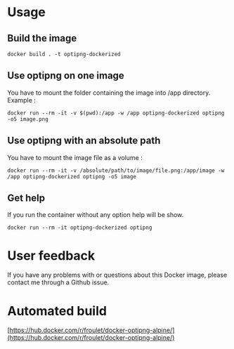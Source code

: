 # Usage

## Build the image
```
docker build . -t optipng-dockerized
```

## Use optipng on one image
You have to mount the folder containing the image into /app directory. Example :

```
docker run --rm -it -v $(pwd):/app -w /app optipng-dockerized optipng -o5 image.png
```

## Use optipng with an absolute path
You have to mount the image file as a volume : 

```
docker run --rm -it -v /absolute/path/to/image/file.png:/app/image -w /app optipng-dockerized optipng -o5 image
```

## Get help

If you run the container without any option help will be show.

```
docker run --rm -it optipng-dockerized optipng 
```

# User feedback

If you have any problems with or questions about this Docker image, please contact me through a Github issue.

# Automated build

[https://hub.docker.com/r/froulet/docker-optipng-alpine/](https://hub.docker.com/r/froulet/docker-optipng-alpine/)
